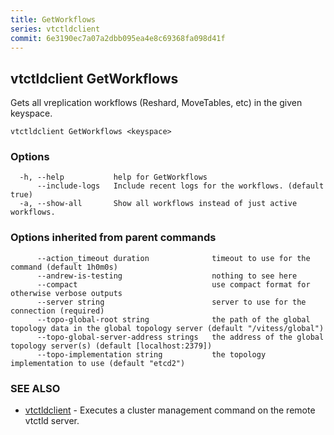 ```yaml
---
title: GetWorkflows
series: vtctldclient
commit: 6e3190ec7a07a2dbb095ea4e8c69368fa098d41f
---
```

## vtctldclient GetWorkflows

Gets all vreplication workflows (Reshard, MoveTables, etc) in the given keyspace.

```
vtctldclient GetWorkflows <keyspace>
```

### Options

```
  -h, --help           help for GetWorkflows
      --include-logs   Include recent logs for the workflows. (default true)
  -a, --show-all       Show all workflows instead of just active workflows.
```

### Options inherited from parent commands

```
      --action_timeout duration              timeout to use for the command (default 1h0m0s)
      --andrew-is-testing                    nothing to see here
      --compact                              use compact format for otherwise verbose outputs
      --server string                        server to use for the connection (required)
      --topo-global-root string              the path of the global topology data in the global topology server (default "/vitess/global")
      --topo-global-server-address strings   the address of the global topology server(s) (default [localhost:2379])
      --topo-implementation string           the topology implementation to use (default "etcd2")
```

### SEE ALSO

* [vtctldclient](../)	 - Executes a cluster management command on the remote vtctld server.

